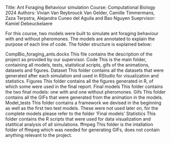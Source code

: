 Title: Ant Foraging Behaviour simulation
Course: Computational Biology 2024
Authors: Vivian Van Reybrouck Van Gelder, Camille Timmermans, Zaza Terpstra, Alejandra Cuneo del Aguila and Bao Nguyen
Sueprvisor: Kamiel Debeuckelaere

For this course, two models were built to simulate ant foraging behaviour with and without pheromones. The models are annotated to explain the purpose of each line of code.
The folder structure is explained below:

CompBio_foraging_ants.dockx      This file contains the description of the project as provided by our supervisor.
Code                             This is the main folder, containing all models, tests, statistical scripts, gifs of the animations, datasets and figures.
  Dataset                        This folder contains all the datasets that were generated after each simulation and used in RStudio for visualization and statistics.
  Figures                        This folder contains all the figures generated in R, of which some were used in the final report.
  Final models                   This folder contains the two final models: one with and one without pheromones.
  Gifs                           This folder contains all the GIFs that were generated from the animation in the models.
  Model_tests                    This folder contains a framework we devised in the beginning as well as the first two test models. These were not used later on, for the complete models please refer to the folder 'Final models'
  Statistics                     This folder contains the R scripts that were used for data visualization and statitical analysis of all simulations.
  ffmpeg                         This folder is the intallation folder of ffmpeg which was needed for generating GIFs, does not contain anything relevant to the project.
